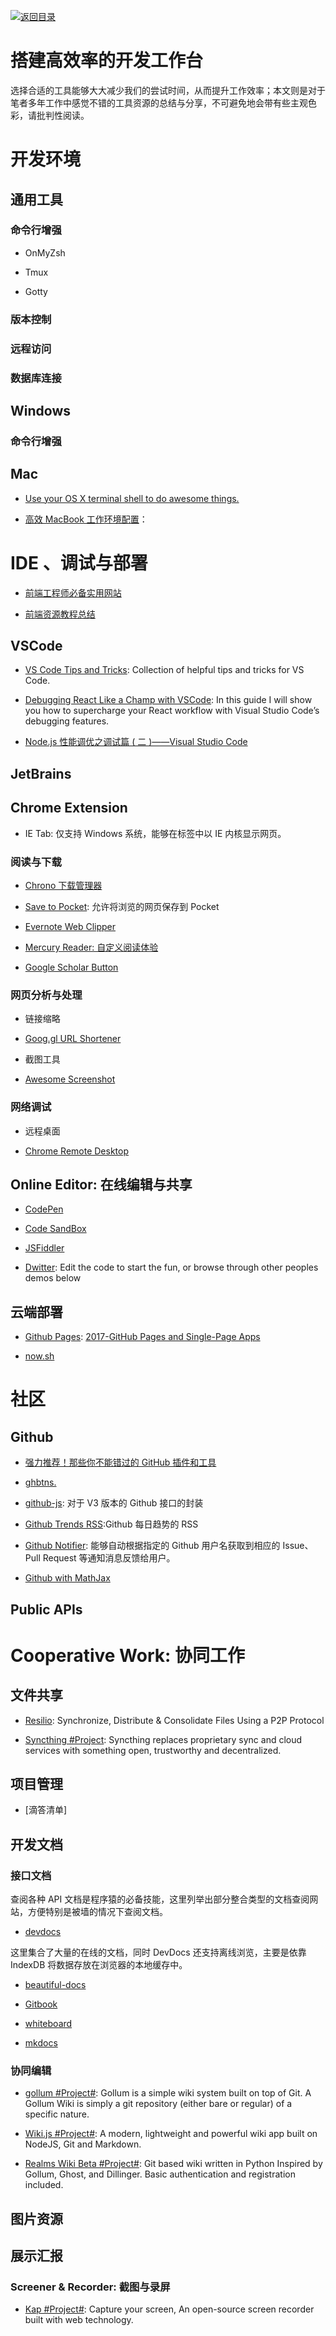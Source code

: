 [![返回目录](https://parg.co/UGo)](https://parg.co/b4z) 
 


# 搭建高效率的开发工作台

选择合适的工具能够大大减少我们的尝试时间，从而提升工作效率；本文则是对于笔者多年工作中感觉不错的工具资源的总结与分享，不可避免地会带有些主观色彩，请批判性阅读。

# 开发环境

## 通用工具

### 命令行增强

* OnMyZsh

- Tmux

* Gotty

### 版本控制

### 远程访问

### 数据库连接

## Windows

### 命令行增强

## Mac

* [Use your OS X terminal shell to do awesome things.](https://github.com/herrbischoff/awesome-osx-command-line)

* [高效 MacBook 工作环境配置](https://zhuanlan.zhihu.com/p/24868436)：

# IDE 、调试与部署

* [前端工程师必备实用网站](https://zhuanlan.zhihu.com/p/24513356)

* [前端资源教程总结](https://github.com/jsfront/src/blob/master/qq.md)

## VSCode

* [VS Code Tips and Tricks](https://parg.co/bsk): Collection of helpful tips and tricks for VS Code.

* [Debugging React Like a Champ with VSCode](https://parg.co/Ud5): In this guide I will show you how to supercharge your React workflow with Visual Studio Code’s debugging features.

* [Node.js 性能调优之调试篇 ( 二 )——Visual Studio Code](https://zhuanlan.zhihu.com/p/29554833)

## JetBrains

## Chrome Extension

* IE Tab: 仅支持 Windows 系统，能够在标签中以 IE 内核显示网页。

### 阅读与下载

* [Chrono 下载管理器](http://6me.us/PFn)

- [Save to Pocket](http://6me.us/Zp5): 允许将浏览的网页保存到 Pocket

* [Evernote Web Clipper](http://6me.us/6ldwK7)

* [Mercury Reader: 自定义阅读体验](http://6me.us/8hOKsH)

- [Google Scholar Button](http://6me.us/wXicA0)

### 网页分析与处理

* 链接缩略

* [Goog.gl URL Shortener](http://6me.us/vaJuM3)

- 截图工具

- [Awesome Screenshot](http://6me.us/lzEw)

### 网络调试

* 远程桌面

* [Chrome Remote Desktop](http://6me.us/55h)

## Online Editor: 在线编辑与共享

* [CodePen]()

* [Code SandBox]()

* [JSFiddler]()

* [Dwitter](https://www.dwitter.net/): Edit the code to start the fun, or browse through other peoples demos below

## 云端部署

* [Github Pages](): [2017-GitHub Pages and Single-Page Apps](https://dev.to/_evansalter/github-pages-and-single-page-apps)

- [now.sh]()

# 社区

## Github

* [强力推荐！那些你不能错过的 GitHub 插件和工具](https://juejin.im/post/59ade28051882538fd72fa2c)

- [ghbtns.](https://ghbtns.com/#star)

- [github-js](https://github.com/akshaykumar6/github-js): 对于 V3 版本的 Github 接口的封装

* [Github Trends RSS](http://github-trends.ryotarai.info/):Github 每日趋势的 RSS

- [Github Notifier](https://parg.co/bDV): 能够自动根据指定的 Github 用户名获取到相应的 Issue、Pull Request 等通知消息反馈给用户。

- [Github with MathJax](https://parg.co/bDa)

## Public APIs

# Cooperative Work: 协同工作

## 文件共享

* [Resilio](https://www.resilio.com/): Synchronize, Distribute & Consolidate Files Using a P2P Protocol

* [Syncthing #Project](https://syncthing.net/): Syncthing replaces proprietary sync and cloud services with something open, trustworthy and decentralized.

## 项目管理

* [滴答清单]

## 开发文档

### 接口文档

查阅各种 API 文档是程序猿的必备技能，这里列举出部分整合类型的文档查阅网站，方便特别是被墙的情况下查阅文档。

* [devdocs](http://devdocs.io/)

这里集合了大量的在线的文档，同时 DevDocs 还支持离线浏览，主要是依靠 IndexDB 将数据存放在浏览器的本地缓存中。

* [beautiful-docs](https://github.com/PharkMillups/beautiful-docs)

* [Gitbook](https://github.com/GitbookIO/gitbook)

* [whiteboard](https://github.com/mpociot/whiteboard)

* [mkdocs](https://github.com/mkdocs/mkdocs/)

### 协同编辑

* [gollum #Project#](https://github.com/gollum/gollum): Gollum is a simple wiki system built on top of Git. A Gollum Wiki is simply a git repository (either bare or regular) of a specific nature.

* [Wiki.js #Project#](https://github.com/Requarks/wiki): A modern, lightweight and powerful wiki app built on NodeJS, Git and Markdown.

* [Realms Wiki Beta #Project#](https://github.com/scragg0x/realms-wiki): Git based wiki written in Python Inspired by Gollum, Ghost, and Dillinger. Basic authentication and registration included.

## 图片资源

## 展示汇报

### Screener & Recorder: 截图与录屏

* [Kap #Project#](https://getkap.co/): Capture your screen, An open-source screen recorder built with web technology.
